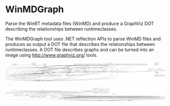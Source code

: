 # WinMDGraph
Parse the WinRT metadata files (WinMD) and produce a GraphViz DOT describing the relationships between runtimeclasses.

The WinMDGraph tool uses .NET reflection APIs to parse WinMD files and produces as output a DOT file that describes the relationships between runtimeclasses. A DOT file describes graphs and can be turned into an image using http://www.graphviz.org/ tools.

![alt text](https://raw.githubusercontent.com/david-risney/WinMDGraph/master/examples/1/1.dot.png "Example of WinMDGraph on Win10 system metadata for Windows.Data")

![alt text](https://raw.githubusercontent.com/david-risney/WinMDGraph/master/examples/2/2.dot.png "Example of WinMDGraph on Win10 system metadata for Windows.Web.Http")
